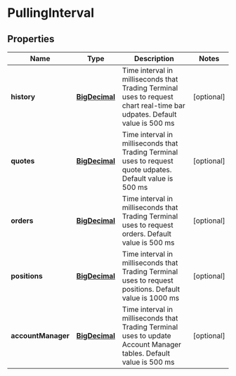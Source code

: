 
# PullingInterval

## Properties
Name | Type | Description | Notes
------------ | ------------- | ------------- | -------------
**history** | [**BigDecimal**](BigDecimal.md) | Time interval in milliseconds that Trading Terminal uses to request chart real-time bar udpates. Default value is 500 ms |  [optional]
**quotes** | [**BigDecimal**](BigDecimal.md) | Time interval in milliseconds that Trading Terminal uses to request quote udpates. Default value is 500 ms |  [optional]
**orders** | [**BigDecimal**](BigDecimal.md) | Time interval in milliseconds that Trading Terminal uses to request orders. Default value is 500 ms |  [optional]
**positions** | [**BigDecimal**](BigDecimal.md) | Time interval in milliseconds that Trading Terminal uses to request positions. Default value is 1000 ms |  [optional]
**accountManager** | [**BigDecimal**](BigDecimal.md) | Time interval in milliseconds that Trading Terminal uses to update Account Manager tables. Default value is 500 ms |  [optional]



